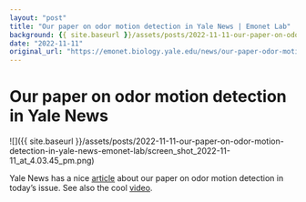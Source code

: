 ```yaml
---
layout: "post"
title: "Our paper on odor motion detection in Yale News | Emonet Lab"
background: {{ site.baseurl }}/assets/posts/2022-11-11-our-paper-on-odor-motion-detection-in-yale-news-emonet-lab/screen_shot_2022-11-11_at_4.03.45_pm.png
date: "2022-11-11"
original_url: "https://emonet.biology.yale.edu/news/our-paper-odor-motion-detection-yale-news"
---
```

# Our paper on odor motion detection in Yale News

![]({{ site.baseurl }}/assets/posts/2022-11-11-our-paper-on-odor-motion-detection-in-yale-news-emonet-lab/screen_shot_2022-11-11_at_4.03.45_pm.png)

Yale News has a nice [article](https://news.yale.edu/2022/11/09/flies-smell-motion-odors-and-use-it-navigate-yale-study-finds) about our paper on odor motion detection in today’s issue. See also the cool [video](https://youtu.be/3CC-0t8vPPM).